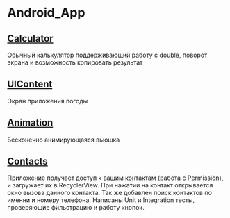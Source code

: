 # Android_App
## [Calculator](https://github.com/EgorBa/Android_App/tree/master/Calculator)
Обычный калькулятор поддерживающий работу с double, поворот экрана и возможность копировать результат
## [UIContent](https://github.com/EgorBa/Android_App/tree/master/UIContent)
Экран приложения погоды
## [Animation](https://github.com/EgorBa/Android_App/tree/master/Animation)
Бесконечно анимирующаяся вьюшка
## [Contacts](https://github.com/EgorBa/Android_App/tree/master/Contacts)
Приложение получает доступ к вашим контактам (работа с Permission), и загружает их в RecyclerView. При нажатии на контакт
открывается окно вызова данного контакта. Так же добавлен поиск контактов по именни и номеру телефона. Написаны Unit и Integration тесты,
проверяющие фильстрацию и работу кнопок.
